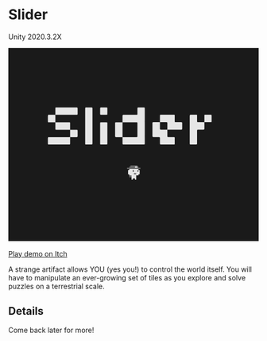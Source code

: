 # Slider
Unity 2020.3.2X

![Image](production/title.png?raw=true "Title")

[Play demo on Itch](https://randomerz.itch.io/slider)

A strange artifact allows YOU (yes you!) to control the world itself. You will have to manipulate an ever-growing set of tiles as you explore and solve puzzles on a terrestrial scale.


## Details

Come back later for more!